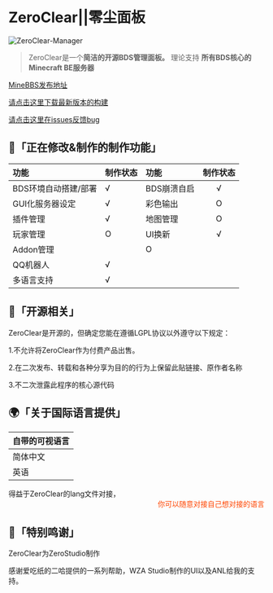
# ZeroClear||零尘面板

![ZeroClear-Manager](https://socialify.git.ci/Litezero/ZeroClear-Manager/image?description=1&descriptionEditable=%E6%96%B0%E6%97%B6%E4%BB%A3BDS%E6%9C%8D%E5%8A%A1%E5%99%A8%E7%AE%A1%E7%90%86%E9%9D%A2%E6%9D%BF&font=Raleway&forks=1&issues=1&language=1&logo=https%3A%2F%2Fs1.ax1x.com%2F2022%2F11%2F11%2FzCmh0e.png&name=1&pattern=Floating%20Cogs&pulls=1&stargazers=1&theme=Light)

>ZeroClear是一个**简洁的开源BDS管理面板。** 理论支持 **所有BDS核心的Minecraft BE服务器**

[MineBBS发布地址](https://www.minebbs.com/resources/zeroclear.1820/)

[请点击这里下载最新版本的构建](https://github.com/Litezero/ZeroClear-Manager/releases)

[请点击这里在issues反馈bug](https://github.com/Litezero/ZeroClear-Manager/issues)

## 🏹「正在修改&制作的制作功能」

|   功能 | 制作状态 |  功能 | 制作状态 |
| :-- | :---- | :---- | :----: |
| BDS环境自动搭建/部署 |  √ |BDS崩溃自启| √
| GUI化服务器设定 |  √ |彩色输出|O  
| 插件管理 |  √  |地图管理  |O 
| 玩家管理  |   O  |UI换新|√
| Addon管理  |  |O  |
| QQ机器人  |   √ |
| 多语言支持  |   √ |

## 🌆「开源相关」

ZeroClear是开源的，但确定您能在遵循LGPL协议以外遵守以下规定：

1.不允许将ZeroClear作为付费产品出售。

2.在二次发布、转载和各种分享为目的的行为上保留此贴链接、原作者名称

3.不二次泄露此程序的核心源代码
## 🌍「关于国际语言提供」
|   自带的可视语言 |
| :-- |
| 简体中文 |
| 英语 | 

得益于ZeroClear的lang文件对接，
<span style="display:block;text-align:right;color:orangered;">你可以随意对接自己想对接的语言</span>

## 💎「特别鸣谢」

ZeroClear为ZeroStudio制作

感谢爱吃纸的二哈提供的一系列帮助，WZA Studio制作的UI以及ANL给我的支持。
